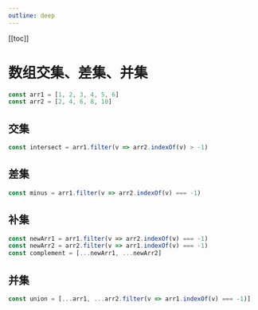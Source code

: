 ```yaml
---
outline: deep
---
```


[[toc]]

# 数组交集、差集、并集

```js
const arr1 = [1, 2, 3, 4, 5, 6]
const arr2 = [2, 4, 6, 8, 10]
```

## 交集

```js
const intersect = arr1.filter(v => arr2.indexOf(v) > -1)
```

## 差集

```js
const minus = arr1.filter(v => arr2.indexOf(v) === -1)
```

## 补集

```js
const newArr1 = arr1.filter(v => arr2.indexOf(v) === -1)
const newArr2 = arr2.filter(v => arr1.indexOf(v) === -1)
const complement = [...newArr1, ...newArr2]
```

## 并集
```js
const union = [...arr1, ...arr2.filter(v => arr1.indexOf(v) === -1)]
```
